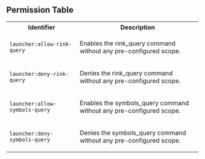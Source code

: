 
## Permission Table

<table>
<tr>
<th>Identifier</th>
<th>Description</th>
</tr>


<tr>
<td>

`launcher:allow-rink-query`

</td>
<td>

Enables the rink_query command without any pre-configured scope.

</td>
</tr>

<tr>
<td>

`launcher:deny-rink-query`

</td>
<td>

Denies the rink_query command without any pre-configured scope.

</td>
</tr>

<tr>
<td>

`launcher:allow-symbols-query`

</td>
<td>

Enables the symbols_query command without any pre-configured scope.

</td>
</tr>

<tr>
<td>

`launcher:deny-symbols-query`

</td>
<td>

Denies the symbols_query command without any pre-configured scope.

</td>
</tr>
</table>
